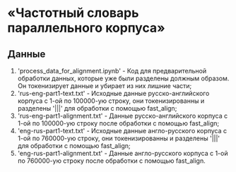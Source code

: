 # «Частотный словарь параллельного корпуса»
## Данные
1. 'process_data_for_alignment.ipynb' - Код для предварительной обработки данных, которые уже были разделены должным образом. Он токенизирует данные и убирает из них лишние части;
2. 'rus-eng-part1-text.txt' - Исходные данные русско-английского корпуса с 1-ой по 100000-ую строку, они токенизированны и разделены '|||' для обработки с помощью fast_align;
3. 'rus-eng-part1-alignment.txt' - Данные русско-английского корпуса с 1-ой по 100000-ую строку после обработки с помощью fast_align;
4. 'eng-rus-part1-text.txt' - Исходные данные англо-русского корпуса с 1-ой по 760000-ую строку, они токенизированны и разделены '|||' для обработки с помощью fast_align;
5. 'eng-rus-part1-alignment.txt' - Данные англо-русского корпуса с 1-ой по 760000-ую строку после обработки с помощью fast_align.
